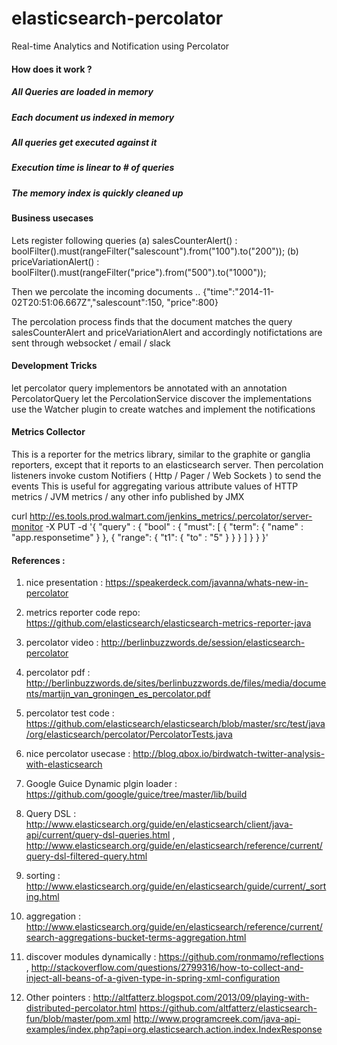 elasticsearch-percolator
========================

Real-time Analytics and Notification using Percolator
#### How does it work ?
##### All Queries are loaded in memory
##### Each document us indexed in memory
##### All queries get executed against it
##### Execution time is linear to # of queries
##### The memory index is quickly cleaned up

#### Business usecases
Lets register following queries 
(a) salesCounterAlert() : boolFilter().must(rangeFilter("salescount").from("100").to("200"));
(b) priceVariationAlert() : boolFilter().must(rangeFilter("price").from("500").to("1000"));

Then we percolate the incoming documents ..
{"time":"2014-11-02T20:51:06.667Z","salescount":150, "price":800}

The percolation process finds that the document matches the query salesCounterAlert and priceVariationAlert and accordingly notifictations are sent through websocket / email / slack 

#### Development Tricks
let percolator query implementors be annotated with an annotation PercolatorQuery
let the PercolationService discover the implementations 
use the Watcher plugin to create watches and implement the notifications

#### Metrics Collector
This is a reporter for the metrics library, similar to the graphite or ganglia reporters, except that it reports to an elasticsearch server.
Then percolation listeners invoke custom Notifiers ( Http / Pager / Web Sockets ) to send the events 
This is useful for aggregating various attribute values of HTTP metrics / JVM metrics / any other info published by JMX

curl http://es.tools.prod.walmart.com/jenkins_metrics/.percolator/server-monitor -X PUT -d '{ "query" : { "bool" : { "must": [ { "term": { "name" : "app.responsetime" } }, { "range": { "t1": { "to" : "5" } } } ] } } }'

#### References :
1) nice presentation : https://speakerdeck.com/javanna/whats-new-in-percolator

2) metrics reporter code repo: https://github.com/elasticsearch/elasticsearch-metrics-reporter-java

3) percolator video : http://berlinbuzzwords.de/session/elasticsearch-percolator

4) percolator pdf : http://berlinbuzzwords.de/sites/berlinbuzzwords.de/files/media/documents/martijn_van_groningen_es_percolator.pdf

5) percolator test code : https://github.com/elasticsearch/elasticsearch/blob/master/src/test/java/org/elasticsearch/percolator/PercolatorTests.java

6) nice percolator usecase : http://blog.qbox.io/birdwatch-twitter-analysis-with-elasticsearch

7) Google Guice Dynamic plgin loader :  https://github.com/google/guice/tree/master/lib/build

8) Query DSL :  http://www.elasticsearch.org/guide/en/elasticsearch/client/java-api/current/query-dsl-queries.html , http://www.elasticsearch.org/guide/en/elasticsearch/reference/current/query-dsl-filtered-query.html

9)   sorting :  http://www.elasticsearch.org/guide/en/elasticsearch/guide/current/_sorting.html             

10) aggregation : http://www.elasticsearch.org/guide/en/elasticsearch/reference/current/search-aggregations-bucket-terms-aggregation.html

11)   discover modules dynamically : https://github.com/ronmamo/reflections  , http://stackoverflow.com/questions/2799316/how-to-collect-and-inject-all-beans-of-a-given-type-in-spring-xml-configuration

12) Other pointers :
http://altfatterz.blogspot.com/2013/09/playing-with-distributed-percolator.html
https://github.com/altfatterz/elasticsearch-fun/blob/master/pom.xml
http://www.programcreek.com/java-api-examples/index.php?api=org.elasticsearch.action.index.IndexResponse

